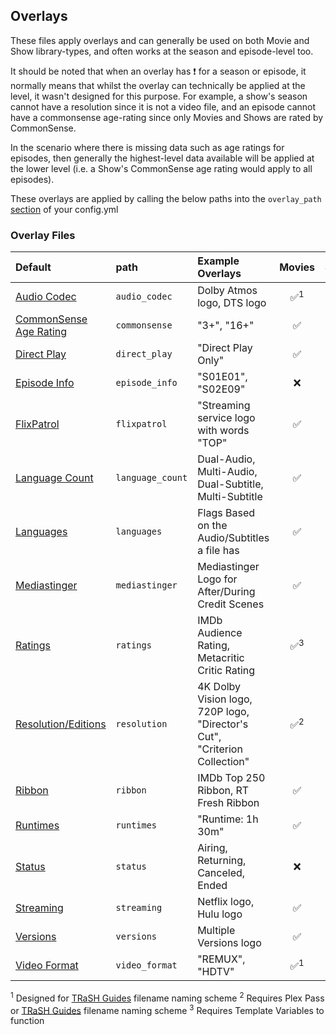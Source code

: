 ## Overlays

These files apply overlays and can generally be used on both Movie and Show library-types, and often works at the season and episode-level too.

It should be noted that when an overlay has &#10071; for a season or episode, it normally means that whilst the overlay can technically be applied at the level, it wasn't designed for this purpose. For example, a show's season cannot have a resolution since it is not a video file, and an episode cannot have a commonsense age-rating since only Movies and Shows are rated by CommonSense. 

In the scenario where there is missing data such as age ratings for episodes, then generally the highest-level data available will be applied at the lower level (i.e. a Show's CommonSense age rating would apply to all episodes).

These overlays are applied by calling the below paths into the `overlay_path` [section](../config/libraries.md#overlay-path) of your config.yml

### Overlay Files

| Default                                        | path             | Example Overlays                                                          |        Movies        |        Shows         |       Seasons       |       Episodes       |
|:-----------------------------------------------|:-----------------|:--------------------------------------------------------------------------|:--------------------:|:--------------------:|:-------------------:|:--------------------:|
| [Audio Codec](overlays/audio_codec)            | `audio_codec`    | Dolby Atmos logo, DTS logo                                                | &#9989;<sup>1</sup>  | &#9989;<sup>1</sup>  | &#9989;<sup>1</sup> | &#9989;<sup>1</sup>  |
| [CommonSense Age Rating](overlays/commonsense) | `commonsense`    | "3+", "16+"                                                               |       &#9989;        |       &#9989;        |      &#10071;       |       &#10071;       |
| [Direct Play](overlays/direct_play)            | `direct_play`    | "Direct Play Only"                                                        |       &#9989;        |       &#10071;       |      &#10071;       |       &#9989;        |
| [Episode Info](overlays/episode_info)          | `episode_info`   | "S01E01", "S02E09"                                                        |       &#10060;       |       &#10060;       |      &#10060;       |       &#9989;        |
| [FlixPatrol](overlays/flixpatrol)              | `flixpatrol`     | "Streaming service logo with words "TOP"                                  |       &#9989;        |       &#9989;        |      &#10060;       |       &#10060;       |
| [Language Count](overlays/language_count)      | `language_count` | Dual-Audio, Multi-Audio, Dual-Subtitle, Multi-Subtitle                    |       &#9989;        |       &#9989;        |       &#9989;       |       &#9989;        |
| [Languages](overlays/languages)                | `languages`      | Flags Based on the Audio/Subtitles a file has                             |       &#9989;        |       &#9989;        |       &#9989;       |       &#9989;        |
| [Mediastinger](overlays/mediastinger)          | `mediastinger`   | Mediastinger Logo for After/During Credit Scenes                          |       &#9989;        |       &#9989;        |      &#10060;       |       &#10060;       |
| [Ratings](overlays/ratings)                    | `ratings`        | IMDb Audience Rating, Metacritic Critic Rating                            | &#9989;<sup>3</sup>  | &#9989;<sup>3</sup>  |      &#10060;       | &#9989;<sup>3</sup>  |
| [Resolution/Editions](overlays/resolution)     | `resolution`     | 4K Dolby Vision logo, 720P logo, "Director's Cut", "Criterion Collection" | &#9989;<sup>2</sup>  | &#9989;<sup>2</sup>  |      &#10060;       | &#9989;<sup>2</sup>  |
| [Ribbon](overlays/ribbon)                      | `ribbon`         | IMDb Top 250 Ribbon, RT Fresh Ribbon                                      |       &#9989;        |       &#9989;        |      &#10060;       |       &#10060;       |
| [Runtimes](overlays/runtimes)                  | `runtimes`       | "Runtime: 1h 30m"                                                         |       &#9989;        |       &#9989;        |      &#10060;       |       &#9989;        |
| [Status](overlays/status)                      | `status`         | Airing, Returning, Canceled, Ended                                        |       &#10060;       |       &#9989;        |      &#10060;       |       &#10060;       |
| [Streaming](overlays/streaming)                | `streaming`      | Netflix logo, Hulu logo                                                   |       &#9989;        |       &#9989;        |      &#10060;       |       &#10060;       |
| [Versions](overlays/versions)                  | `versions`       | Multiple Versions logo                                                    |       &#9989;        |       &#9989;        |       &#9989;       |       &#9989;        |
| [Video Format](overlays/video_format)          | `video_format`   | "REMUX", "HDTV"                                                           | &#9989;<sup>1</sup>  |       &#10071;       |      &#10071        | &#9989;<sup>1</sup>  |
<sup>1</sup> Designed for [TRaSH Guides](https://trash-guides.info/) filename naming scheme
<sup>2</sup> Requires Plex Pass or [TRaSH Guides](https://trash-guides.info/) filename naming scheme
<sup>3</sup> Requires Template Variables to function